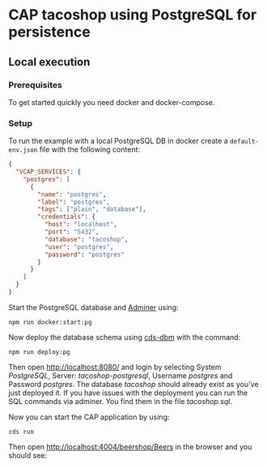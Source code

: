 # CAP tacoshop using PostgreSQL for persistence

## Local execution

### Prerequisites

To get started quickly you need docker and docker-compose.

### Setup

To run the example with a local PostgreSQL DB in docker create a `default-env.json` file with the following content:

```JSON
{
  "VCAP_SERVICES": {
    "postgres": [
      {
        "name": "postgres",
        "label": "postgres",
        "tags": ["plain", "database"],
        "credentials": {
          "host": "localhost",
          "port": "5432",
          "database": "tacoshop",
          "user": "postgres",
          "password": "postgres"
        }
      }
    ]
  }
}
```


Start the PostgreSQL database and [Adminer](https://www.adminer.org/) using:

`npm run docker:start:pg`


Now deploy the database schema using [cds-dbm](https://github.com/mikezaschka/cds-dbm) with the command:

`npm run deploy:pg`

Then open [http://localhost:8080/](http://localhost:8080/) and login by selecting System _PostgreSQL_, Server: _tacoshop-postgresql_, Username _postgres_ and Password _postgres_. The database _tacoshop_ should already exist as you've just deployed it. If you have issues with the deployment you can run the SQL commands via adminer. You find them in the file _tacoshop.sql_.

Now you can start the CAP application by using:

`cds run`

Then open <http://localhost:4004/beershop/Beers> in the browser and you should see:
